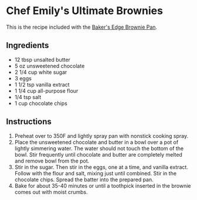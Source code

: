 # Chef Emily's Ultimate Brownies

This is the recipe included with the [Baker's Edge Brownie Pan](https://smile.amazon.com/gp/product/B07F1YQW72).

## Ingredients

* 12 tbsp unsalted butter
* 5 oz unsweetened chocolate
* 2 1/4 cup white sugar
* 3 eggs
* 1 1/2 tsp vanilla extract
* 1 1/4 cup all-purpose flour
* 1/4 tsp salt
* 1 cup chocolate chips

## Instructions

1. Preheat over to 350F and lightly spray pan with nonstick cooking spray.
2. Place the unsweetened chocolate and butter in a bowl over a pot of lightly simmering water. The water should not touch the bottom of the bowl. Stir frequently until chocolate and butter are completely melted and remove bowl from the pot.
3. Stir in the sugar. Then stir in the eggs, one at a time, and vanilla extract. Follow with the flour and salt, mixing just until combined. Stir in the chocolate chips. Spread the batter into the prepared pan.
4. Bake for about 35-40 minutes or until a toothpick inserted in the brownie comes out with moist crumbs.
